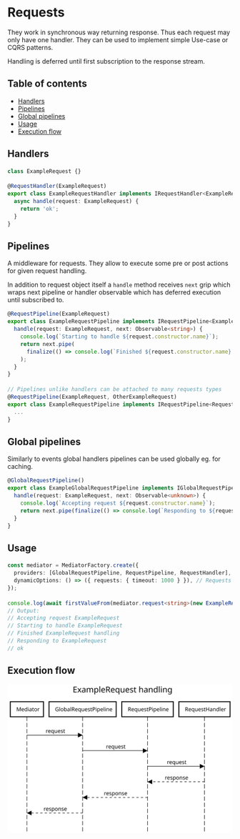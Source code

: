 # Requests

They work in synchronous way returning response. Thus each request may only have one handler. They can be used to implement simple Use-case or CQRS patterns.

Handling is deferred until first subscription to the response stream.

## Table of contents

- [Handlers](#handlers)
- [Pipelines](#pipelines)
- [Global pipelines](#global_pipelines)
- [Usage](#usage)
- [Execution flow](#execution_flow)

## Handlers

<a name="handlers"></a>

```ts
class ExampleRequest {}

@RequestHandler(ExampleRequest)
export class ExampleRequestHandler implements IRequestHandler<ExampleRequest, string> {
  async handle(request: ExampleRequest) {
    return 'ok';
  }
}
```

## Pipelines

<a name="pipelines"></a>

A middleware for requests. They allow to execute some pre or post actions for given request handling.

In addition to request object itself a `handle` method receives `next` grip which wraps next pipeline or handler observable which has deferred execution until subscribed to.

```ts
@RequestPipeline(ExampleRequest)
export class ExampleRequestPipeline implements IRequestPipeline<ExampleRequest, string> {
  handle(request: ExampleRequest, next: Observable<string>) {
    console.log(`Starting to handle ${request.constructor.name}`);
    return next.pipe(
      finalize(() => console.log(`Finished ${request.constructor.name} handling`))
    );
  }
}

// Pipelines unlike handlers can be attached to many requests types
@RequestPipeline(ExampleRequest, OtherExampleRequest)
export class ExampleRequestPipeline implements IRequestPipeline<Request, string> {
  ...
}
```

## Global pipelines

<a name="global_pipelines"></a>

Similarly to events global handlers pipelines can be used globally eg. for caching.

```ts
@GlobalRequestPipeline()
export class ExampleGlobalRequestPipeline implements IGlobalRequestPipeline {
  handle(request: ExampleRequest, next: Observable<unknown>) {
    console.log(`Accepting request ${request.constructor.name}`);
    return next.pipe(finalize(() => console.log(`Responding to ${request.constructor.name}`)));
  }
}
```

## Usage

<a name="usage"></a>

```ts
const mediator = MediatorFactory.create({
  providers: [GlobalRequestPipeline, RequestPipeline, RequestHandler],
  dynamicOptions: () => ({ requests: { timeout: 1000 } }), // Requests handling will be terminated after 1s with timeout exception
});

console.log(await firstValueFrom(mediator.request<string>(new ExampleRequest())));
// Output:
// Accepting request ExampleRequest
// Starting to handle ExampleRequest
// Finished ExampleRequest handling
// Responding to ExampleRequest
// ok
```

## Execution flow

<a name="execution_flow"></a>

<div align="center">
  <img src="assets/requests-handling.svg" alt="Execution flow"/>
</div>
